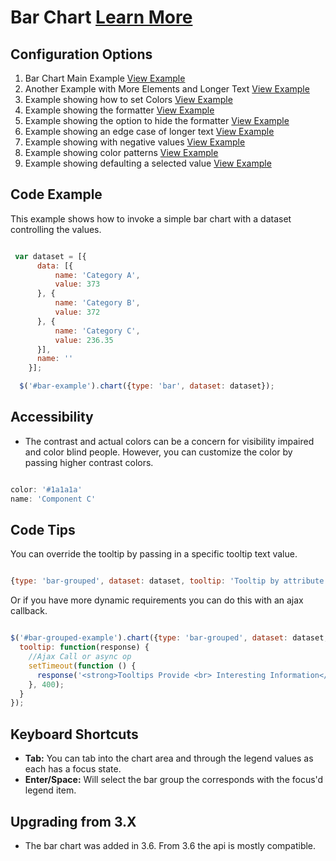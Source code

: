 
# Bar Chart  [Learn More](#)

## Configuration Options

1. Bar Chart Main Example [View Example]( /components/bar/example-index)
2. Another Example with More Elements and Longer Text [View Example]( /components/bar/example-alignment)
3. Example showing how to set Colors [View Example]( /components/bar/example-colors)
4. Example showing the formatter [View Example]( /components/bar/example-formatter)
5. Example showing the option to hide the formatter [View Example]( /components/bar/example-hide-legend)
4. Example showing an edge case of longer text [View Example]( /components/bar/example-long-text)
4. Example showing with negative values [View Example]( /components/bar/example-negative-values)
4. Example showing color patterns [View Example]( /components/bar/example-patterns)
4. Example showing defaulting a selected value  [View Example]( /components/bar/example-selected)

## Code Example

This example shows how to invoke a simple bar chart with a dataset controlling the values.

```javascript

 var dataset = [{
      data: [{
          name: 'Category A',
          value: 373
      }, {
          name: 'Category B',
          value: 372
      }, {
          name: 'Category C',
          value: 236.35
      }],
      name: ''
    }];

  $('#bar-example').chart({type: 'bar', dataset: dataset});


```

## Accessibility

- The contrast and actual colors can be a concern for visibility impaired and color blind people. However, you can customize the color by passing higher contrast colors.

```javascript

color: '#1a1a1a'
name: 'Component C'


```

## Code Tips

You can override the tooltip by passing in a specific tooltip text value.

```javascript

{type: 'bar-grouped', dataset: dataset, tooltip: 'Tooltip by attribute'}


```

Or if you have more dynamic requirements you can do this with an ajax callback.

```javascript

$('#bar-grouped-example').chart({type: 'bar-grouped', dataset: dataset,
  tooltip: function(response) {
    //Ajax Call or async op
    setTimeout(function () {
      response('<strong>Tooltips Provide <br> Interesting Information</strong>');
    }, 400);
  }
});


```

## Keyboard Shortcuts

-   **Tab:** You can tab into the chart area and through the legend values as each has a focus state.
-   **Enter/Space:** Will select the bar group the corresponds with the focus'd legend item.

## Upgrading from 3.X

-   The bar chart was added in 3.6. From 3.6 the api is mostly compatible.
